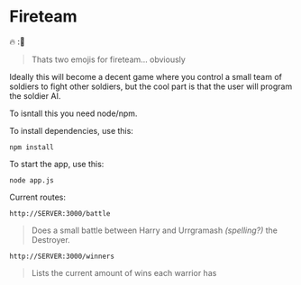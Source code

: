 # Fireteam

:fire: ::two_men_holding_hands:
> Thats two emojis for fireteam… obviously

Ideally this will become a decent game where you control a small team of soldiers to fight other soldiers, but the cool part is that the user will program the soldier AI.

To isntall this you need node/npm.

To install dependencies, use this:

	npm install
	
To start the app, use this:

	node app.js
	
Current routes:

	http://SERVER:3000/battle
	
> Does a small battle between Harry and Urrgramash _(spelling?)_ the Destroyer.

	http://SERVER:3000/winners
	
> Lists the current amount of wins each warrior has



